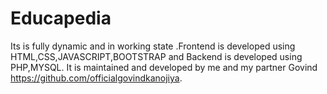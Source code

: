 # Educapedia
Its is fully dynamic and in working state .Frontend is developed using HTML,CSS,JAVASCRIPT,BOOTSTRAP and Backend is  developed using PHP,MYSQL.
It is maintained and developed by me and my partner Govind https://github.com/officialgovindkanojiya.
